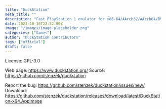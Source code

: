 ```yaml
---
title: "DuckStation"
meta_title: ""
description: "Fast PlayStation 1 emulator for x86-64/AArch32/AArch64/RV64"
date: 2023-10-16T22:52:00Z
image: "/images/image-placeholder.png"
categories: ["Games"]
author: "DuckStation Contributors"
tags: ["official"]
draft: false
---
```


License: GPL-3.0

Web page: https://www.duckstation.org/
Source: https://github.com/stenzek/duckstation

Report the bug: https://github.com/stenzek/duckstation/issues/new/
Download: https://github.com/stenzek/duckstation/releases/download/latest/DuckStation-x64.AppImage
